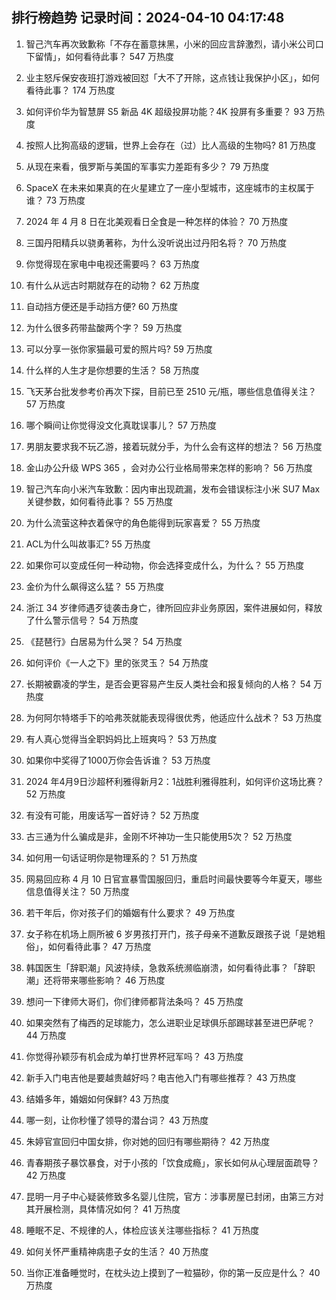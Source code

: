 
## 排行榜趋势 记录时间：2024-04-10 04:17:48
  
  1. 智己汽车再次致歉称「不存在蓄意抹黑，小米的回应言辞激烈，请小米公司口下留情」，如何看待此事？ 547 万热度
    
  2. 业主怒斥保安夜班打游戏被回怼「大不了开除，这点钱让我保护小区」，如何看待此事？ 174 万热度
    
  3. 如何评价华为智慧屏 S5 新品 4K 超级投屏功能？4K 投屏有多重要？ 93 万热度
    
  4. 按照人比狗高级的逻辑，世界上会存在（过）比人高级的生物吗? 81 万热度
    
  5. 从现在来看，俄罗斯与美国的军事实力差距有多少？ 79 万热度
    
  6. SpaceX 在未来如果真的在火星建立了一座小型城市，这座城市的主权属于谁？ 73 万热度
    
  7. 2024 年 4 月 8 日在北美观看日全食是一种怎样的体验？ 70 万热度
    
  8. 三国丹阳精兵以骁勇著称，为什么没听说出过丹阳名将？ 70 万热度
    
  9. 你觉得现在家电中电视还需要吗？ 63 万热度
    
  10. 有什么从远古时期就存在的动物？ 62 万热度
    
  11. 自动挡方便还是手动挡方便? 60 万热度
    
  12. 为什么很多药带盐酸两个字？ 59 万热度
    
  13. 可以分享一张你家猫最可爱的照片吗? 59 万热度
    
  14. 什么样的人生才是你想要的生活？ 58 万热度
    
  15. 飞天茅台批发参考价再次下探，目前已至 2510 元/瓶，哪些信息值得关注？ 57 万热度
    
  16. 哪个瞬间让你觉得没文化真耽误事儿？ 57 万热度
    
  17. 男朋友要求我不玩乙游，接着玩就分手，为什么会有这样的想法？ 56 万热度
    
  18. 金山办公升级 WPS 365 ，会对办公行业格局带来怎样的影响？ 56 万热度
    
  19. 智己汽车向小米汽车致歉：因内审出现疏漏，发布会错误标注小米 SU7 Max 关键参数，如何看待此事？ 55 万热度
    
  20. 为什么流萤这种衣着保守的角色能得到玩家喜爱？ 55 万热度
    
  21. ACL为什么叫故事汇? 55 万热度
    
  22. 如果你可以变成任何一种动物，你会选择变成什么，为什么？ 55 万热度
    
  23. 金价为什么飙得这么猛？ 55 万热度
    
  24. 浙江 34 岁律师遇歹徒袭击身亡，律所回应非业务原因，案件进展如何，释放了什么警示信号？ 54 万热度
    
  25. 《琵琶行》白居易为什么哭？ 54 万热度
    
  26. 如何评价《一人之下》里的张灵玉？ 54 万热度
    
  27. 长期被霸凌的学生，是否会更容易产生反人类社会和报复倾向的人格？ 54 万热度
    
  28. 为何阿尔特塔手下的哈弗茨就能表现得很优秀，他适应什么战术？ 53 万热度
    
  29. 有人真心觉得当全职妈妈比上班爽吗？ 53 万热度
    
  30. 如果你中奖得了1000万你会告诉谁？ 53 万热度
    
  31. 2024 年4月9日沙超杯利雅得新月2：1战胜利雅得胜利，如何评价这场比赛？ 52 万热度
    
  32. 有没有可能，用废话写一首好诗？ 52 万热度
    
  33. 古三通为什么骗成是非，金刚不坏神功一生只能使用5次？ 52 万热度
    
  34. 如何用一句话证明你是物理系的？ 51 万热度
    
  35. 网易回应称 4 月 10 日官宣暴雪国服回归，重启时间最快要等今年夏天，哪些信息值得关注？ 50 万热度
    
  36. 若干年后，你对孩子们的婚姻有什么要求？ 49 万热度
    
  37. 女子称在机场上厕所被 6 岁男孩打开门，孩子母亲不道歉反跟孩子说「是她粗俗」，如何看待此事？ 47 万热度
    
  38. 韩国医生「辞职潮」风波持续，急救系统濒临崩溃，如何看待此事？「辞职潮」还将带来哪些影响？ 46 万热度
    
  39. 想问一下律师大哥们，你们律师都背法条吗？ 45 万热度
    
  40. 如果突然有了梅西的足球能力，怎么进职业足球俱乐部踢球甚至进巴萨呢？ 44 万热度
    
  41. 你觉得孙颖莎有机会成为单打世界杯冠军吗？ 43 万热度
    
  42. 新手入门电吉他是要越贵越好吗？电吉他入门有哪些推荐？ 43 万热度
    
  43. 结婚多年，婚姻如何保鲜? 43 万热度
    
  44. 哪一刻，让你秒懂了领导的潜台词？ 43 万热度
    
  45. 朱婷官宣回归中国女排，你对她的回归有哪些期待？ 42 万热度
    
  46. 青春期孩子暴饮暴食，对于小孩的「饮食成瘾」，家长如何从心理层面疏导？ 42 万热度
    
  47. 昆明一月子中心疑装修致多名婴儿住院，官方：涉事房屋已封闭，由第三方对其开展检测，具体情况如何？ 41 万热度
    
  48. 睡眠不足、不规律的人，体检应该关注哪些指标？ 41 万热度
    
  49. 如何关怀严重精神病患子女的生活？ 40 万热度
    
  50. 当你正准备睡觉时，在枕头边上摸到了一粒猫砂，你的第一反应是什么？ 40 万热度
    